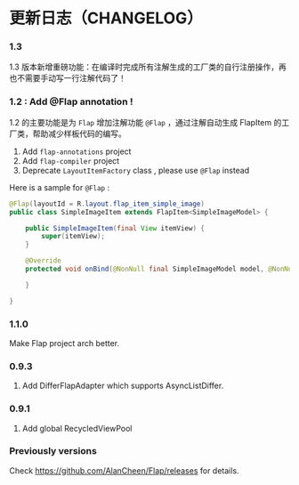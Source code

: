 # 更新日志（CHANGELOG）


### 1.3

1.3 版本新增重磅功能：在编译时完成所有注解生成的工厂类的自行注册操作，再也不需要手动写一行注解代码了！

### 1.2 : Add @Flap annotation !

1.2 的主要功能是为 `Flap` 增加注解功能 `@Flap` ，通过注解自动生成 FlapItem 的工厂类，帮助减少样板代码的编写。

1. Add `flap-annotations` project
2. Add `flap-compiler` project
3. Deprecate `LayoutItemFactory` class , please use `@Flap` instead

Here is a sample for `@Flap` :

```java
@Flap(layoutId = R.layout.flap_item_simple_image)
public class SimpleImageItem extends FlapItem<SimpleImageModel> {

    public SimpleImageItem(final View itemView) {
        super(itemView);
    }

    @Override
    protected void onBind(@NonNull final SimpleImageModel model, @NonNull final FlapAdapter adapter, @NonNull final List<Object> payloads) {

    }

}
```

### 1.1.0

Make Flap project arch better.


### 0.9.3

1. Add DifferFlapAdapter which supports AsyncListDiffer.


### 0.9.1

1. Add global RecycledViewPool


### Previously versions

Check https://github.com/AlanCheen/Flap/releases for details.